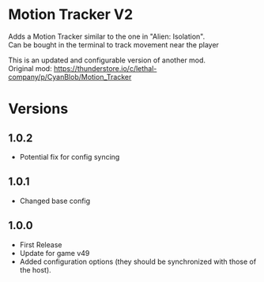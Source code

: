 # Motion Tracker V2
Adds a Motion Tracker similar to the one in "Alien: Isolation".\
Can be bought in the terminal to track movement near the player

This is an updated and configurable version of another mod.\
Original mod: https://thunderstore.io/c/lethal-company/p/CyanBlob/Motion_Tracker

# Versions

## 1.0.2
- Potential fix for config syncing

## 1.0.1
- Changed base config

## 1.0.0
- First Release
- Update for game v49
- Added configuration options (they should be synchronized with those of the host).
